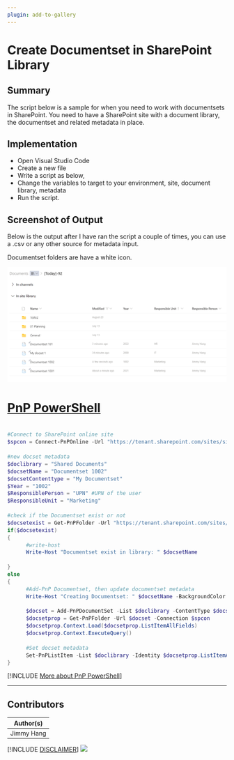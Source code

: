 ```yaml
---
plugin: add-to-gallery
---
```


# Create Documentset in SharePoint Library 

## Summary

The script below is a sample for when you need to work with documentsets in SharePoint. 
You need to have a SharePoint site with a document library, the documentset and related metadata in place.


## Implementation

- Open Visual Studio Code
- Create a new file
- Write a script as below,
- Change the variables to target to your environment, site, document library, metadata
- Run the script.
 
## Screenshot of Output 

Below is the output after I have ran the script a couple of times, you can use a .csv or any other source for metadata input.
 
Documentset folders are have a white icon.

![Example Screenshot](assets/docset06.png)

# [PnP PowerShell](#tab/pnpps)
```powershell

#Connect to SharePoint online site
$spcon = Connect-PnPOnline -Url "https://tenant.sharepoint.com/sites/site" -Interactive -ReturnConnection

#new docset metadata
$doclibrary = "Shared Documents"
$docsetName = "Documentset 1002"
$docsetContenttype = "My Documentset"
$Year = "1002"
$ResponsiblePerson = "UPN" #UPN of the user
$ResponsibleUnit = "Marketing"

#check if the Documentset exist or not
$docsetexist = Get-PnPFolder -Url "https://tenant.sharepoint.com/sites/sites/$doclibrary/$docsetName" -Connection $spcon -ErrorAction SilentlyContinue
if($docsetexist)
{
      #write-host
      Write-Host "Documentset exist in library: " $docsetName 
            
}
else 
{
      #Add-PnP Documentset, then update documentset metadata
      Write-Host "Creating Documentset: " $docsetName -BackgroundColor Green

      $docset = Add-PnPDocumentSet -List $doclibrary -ContentType $docsetContenttype -Name $docsetName -Connection $spcon
      $docsetprop = Get-PnPFolder -Url $docset -Connection $spcon
      $docsetprop.Context.Load($docsetprop.ListItemAllFields)
      $docsetprop.Context.ExecuteQuery()

      #Set docset metadata
      Set-PnPListItem -List $doclibrary -Identity $docsetprop.ListItemAllFields.Id -Values @{Year="$Year"; Responsible_x0020_Person="$ResponsiblePerson"; Responsible_x0020_Unit="$ResponsibleUnit"} -Connection $spcon
}

```
[!INCLUDE [More about PnP PowerShell](../../docfx/includes/MORE-PNPPS.md)]
***


## Contributors

| Author(s) |
|-----------|
| Jimmy Hang|

[!INCLUDE [DISCLAIMER](../../docfx/includes/DISCLAIMER.md)]
<img src="https://pnptelemetry.azurewebsites.net/script-samples/scripts/spo-create-documentset" aria-hidden="true" />

